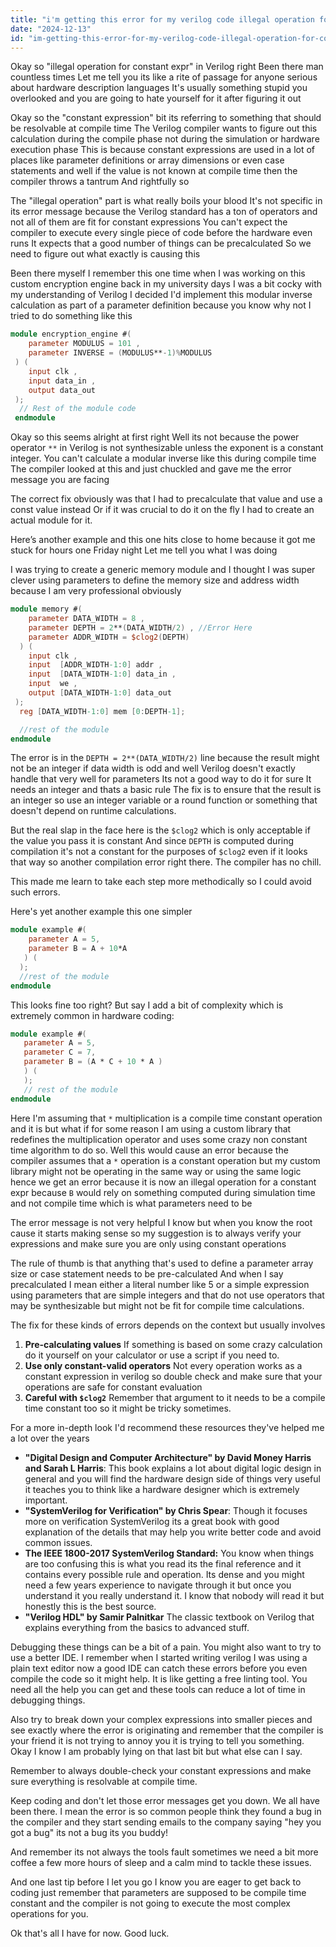 ```yaml
---
title: "i'm getting this error for my verilog code illegal operation for constant expr?"
date: "2024-12-13"
id: "im-getting-this-error-for-my-verilog-code-illegal-operation-for-constant-expr"
---
```


Okay so "illegal operation for constant expr" in Verilog right Been there man countless times Let me tell you its like a rite of passage for anyone serious about hardware description languages It's usually something stupid you overlooked and you are going to hate yourself for it after figuring it out

Okay so the "constant expression" bit its referring to something that should be resolvable at compile time The Verilog compiler wants to figure out this calculation during the compile phase not during the simulation or hardware execution phase This is because constant expressions are used in a lot of places like parameter definitions or array dimensions or even case statements and well if the value is not known at compile time then the compiler throws a tantrum And rightfully so

The "illegal operation" part is what really boils your blood It's not specific in its error message because the Verilog standard has a ton of operators and not all of them are fit for constant expressions You can't expect the compiler to execute every single piece of code before the hardware even runs It expects that a good number of things can be precalculated So we need to figure out what exactly is causing this

Been there myself I remember this one time when I was working on this custom encryption engine back in my university days I was a bit cocky with my understanding of Verilog I decided I'd implement this modular inverse calculation as part of a parameter definition because you know why not I tried to do something like this

```verilog
module encryption_engine #(
    parameter MODULUS = 101 ,
    parameter INVERSE = (MODULUS**-1)%MODULUS
 ) (
    input clk ,
    input data_in ,
    output data_out
 );
  // Rest of the module code
 endmodule
```

Okay so this seems alright at first right Well its not because the power operator `**` in Verilog is not synthesizable unless the exponent is a constant integer. You can't calculate a modular inverse like this during compile time The compiler looked at this and just chuckled and gave me the error message you are facing

The correct fix obviously was that I had to precalculate that value and use a const value instead Or if it was crucial to do it on the fly I had to create an actual module for it.

Here’s another example and this one hits close to home because it got me stuck for hours one Friday night Let me tell you what I was doing

I was trying to create a generic memory module and I thought I was super clever using parameters to define the memory size and address width because I am very professional obviously

```verilog
module memory #(
    parameter DATA_WIDTH = 8 ,
    parameter DEPTH = 2**(DATA_WIDTH/2) , //Error Here
    parameter ADDR_WIDTH = $clog2(DEPTH)
  ) (
    input clk ,
    input  [ADDR_WIDTH-1:0] addr ,
    input  [DATA_WIDTH-1:0] data_in ,
    input  we ,
    output [DATA_WIDTH-1:0] data_out
 );
  reg [DATA_WIDTH-1:0] mem [0:DEPTH-1];

  //rest of the module
endmodule
```

The error is in the `DEPTH = 2**(DATA_WIDTH/2)` line because the result might not be an integer if data width is odd and well Verilog doesn't exactly handle that very well for parameters Its not a good way to do it for sure It needs an integer and thats a basic rule The fix is to ensure that the result is an integer so use an integer variable or a round function or something that doesn't depend on runtime calculations.

But the real slap in the face here is the `$clog2` which is only acceptable if the value you pass it is constant And since `DEPTH` is computed during compilation it's not a constant for the purposes of `$clog2` even if it looks that way so another compilation error right there. The compiler has no chill.

This made me learn to take each step more methodically so I could avoid such errors.

Here's yet another example this one simpler

```verilog
module example #(
    parameter A = 5,
    parameter B = A + 10*A
   ) (
  );
  //rest of the module
endmodule
```

This looks fine too right? But say I add a bit of complexity which is extremely common in hardware coding:

```verilog
module example #(
   parameter A = 5,
   parameter C = 7,
   parameter B = (A * C + 10 * A )
   ) (
   );
   // rest of the module
endmodule
```

Here I'm assuming that `*` multiplication is a compile time constant operation and it is but what if for some reason I am using a custom library that redefines the multiplication operator and uses some crazy non constant time algorithm to do so. Well this would cause an error because the compiler assumes that a `*` operation is a constant operation but my custom library might not be operating in the same way or using the same logic hence we get an error because it is now an illegal operation for a constant expr because `B` would rely on something computed during simulation time and not compile time which is what parameters need to be

The error message is not very helpful I know but when you know the root cause it starts making sense so my suggestion is to always verify your expressions and make sure you are only using constant operations

The rule of thumb is that anything that's used to define a parameter array size or case statement needs to be pre-calculated And when I say precalculated I mean either a literal number like 5 or a simple expression using parameters that are simple integers and that do not use operators that may be synthesizable but might not be fit for compile time calculations.

The fix for these kinds of errors depends on the context but usually involves

1.  **Pre-calculating values** If something is based on some crazy calculation do it yourself on your calculator or use a script if you need to.
2.  **Use only constant-valid operators** Not every operation works as a constant expression in verilog so double check and make sure that your operations are safe for constant evaluation
3. **Careful with `$clog2`** Remember that argument to it needs to be a compile time constant too so it might be tricky sometimes.

For a more in-depth look I'd recommend these resources they've helped me a lot over the years

*   **"Digital Design and Computer Architecture" by David Money Harris and Sarah L Harris**: This book explains a lot about digital logic design in general and you will find the hardware design side of things very useful it teaches you to think like a hardware designer which is extremely important.
*  **"SystemVerilog for Verification" by Chris Spear**:  Though it focuses more on verification SystemVerilog its a great book with good explanation of the details that may help you write better code and avoid common issues.
*  **The IEEE 1800-2017 SystemVerilog Standard:** You know when things are too confusing this is what you read its the final reference and it contains every possible rule and operation. Its dense and you might need a few years experience to navigate through it but once you understand it you really understand it. I know that nobody will read it but honestly this is the best source.
*   **"Verilog HDL" by Samir Palnitkar** The classic textbook on Verilog that explains everything from the basics to advanced stuff.

Debugging these things can be a bit of a pain. You might also want to try to use a better IDE. I remember when I started writing verilog I was using a plain text editor now a good IDE can catch these errors before you even compile the code so it might help. It is like getting a free linting tool. You need all the help you can get and these tools can reduce a lot of time in debugging things.

Also try to break down your complex expressions into smaller pieces and see exactly where the error is originating and remember that the compiler is your friend it is not trying to annoy you it is trying to tell you something. Okay I know I am probably lying on that last bit but what else can I say.

Remember to always double-check your constant expressions and make sure everything is resolvable at compile time.

Keep coding and don't let those error messages get you down. We all have been there. I mean the error is so common people think they found a bug in the compiler and they start sending emails to the company saying "hey you got a bug" its not a bug its you buddy!

And remember its not always the tools fault sometimes we need a bit more coffee a few more hours of sleep and a calm mind to tackle these issues.

And one last tip before I let you go I know you are eager to get back to coding just remember that parameters are supposed to be compile time constant and the compiler is not going to execute the most complex operations for you.

Ok that's all I have for now. Good luck.
